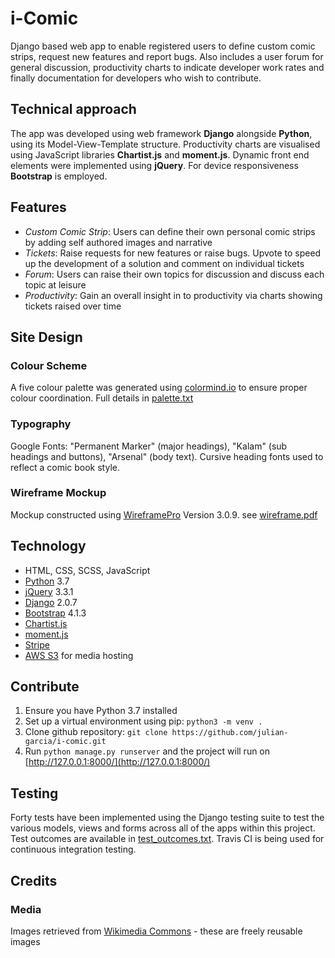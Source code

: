 # i-Comic
Django based web app to enable registered users to define custom comic strips, request new features and report bugs. Also includes a user forum for general discussion, productivity charts to indicate developer work rates and finally  documentation for developers who wish to contribute.

## Technical approach
The app was developed using web framework **Django** alongside **Python**, using its Model-View-Template structure. Productivity charts are visualised using JavaScript libraries **Chartist.js** and **moment.js**. Dynamic front end elements were implemented using **jQuery**. For device responsiveness **Bootstrap** is employed.

## Features
- _Custom Comic Strip_: Users can define their own personal comic strips by adding self authored images and narrative
- _Tickets_: Raise requests for new features or raise bugs. Upvote to speed up the development of a solution and comment on individual tickets
- _Forum_: Users can raise their own topics for discussion and discuss each topic at leisure
- _Productivity_: Gain an overall insight in to productivity via charts showing tickets raised over time

## Site Design

### Colour Scheme
A five colour palette was generated using [colormind.io](colormind.io) to ensure proper colour coordination. Full details in [palette.txt](palette.txt)

### Typography
Google Fonts: "Permanent Marker" (major headings), "Kalam" (sub headings and buttons), "Arsenal" (body text).
Cursive heading fonts used to reflect a comic book style.

### Wireframe Mockup
Mockup constructed using [WireframePro](https://mockflow.com/apps/wireframepro/) Version 3.0.9. see [wireframe.pdf](wireframe.pdf)

## Technology
- HTML, CSS, SCSS, JavaScript
- [Python](https://www.python.org) 3.7
- [jQuery](http://jquery.com) 3.3.1
- [Django](https://www.djangoproject.com) 2.0.7
- [Bootstrap](http://getbootstrap.com) 4.1.3
- [Chartist.js](https://gionkunz.github.io/chartist-js/)
- [moment.js](https://momentjs.com)
- [Stripe](https://js.stripe.com/v2/)
- [AWS S3](https://aws.amazon.com/s3/) for media hosting

## Contribute
1. Ensure you have Python 3.7 installed
2. Set up a virtual environment using pip: `python3 -m venv .`
3. Clone github repository: `git clone https://github.com/julian-garcia/i-comic.git`
4. Run `python manage.py runserver` and the project will run on [http://127.0.0.1:8000/](http://127.0.0.1:8000/)

## Testing
Forty tests have been implemented using the Django testing suite to test the various models, views and forms across all of the apps within this project. Test outcomes are available in [test_outcomes.txt](test_outcomes.txt). Travis CI is being used for continuous integration testing.

## Credits
### Media
Images retrieved from [Wikimedia Commons](https://commons.wikimedia.org/wiki/Main_Page) - these are freely reusable images
